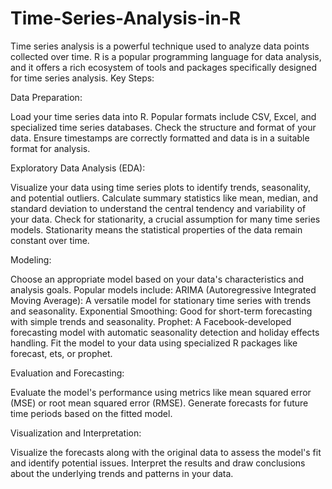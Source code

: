 # Time-Series-Analysis-in-R
Time series analysis is a powerful technique used to analyze data points collected over time. R is a popular programming language for data analysis, and it offers a rich ecosystem of tools and packages specifically designed for time series analysis.
Key Steps:

Data Preparation:

Load your time series data into R. Popular formats include CSV, Excel, and specialized time series databases.
Check the structure and format of your data. Ensure timestamps are correctly formatted and data is in a suitable format for analysis.


Exploratory Data Analysis (EDA):

Visualize your data using time series plots to identify trends, seasonality, and potential outliers.
Calculate summary statistics like mean, median, and standard deviation to understand the central tendency and variability of your data.
Check for stationarity, a crucial assumption for many time series models. Stationarity means the statistical properties of the data remain constant over time.


Modeling:

Choose an appropriate model based on your data's characteristics and analysis goals. Popular models include:
ARIMA (Autoregressive Integrated Moving Average): A versatile model for stationary time series with trends and seasonality.
Exponential Smoothing: Good for short-term forecasting with simple trends and seasonality.
Prophet: A Facebook-developed forecasting model with automatic seasonality detection and holiday effects handling.
Fit the model to your data using specialized R packages like forecast, ets, or prophet.


Evaluation and Forecasting:

Evaluate the model's performance using metrics like mean squared error (MSE) or root mean squared error (RMSE).
Generate forecasts for future time periods based on the fitted model.


Visualization and Interpretation:

Visualize the forecasts along with the original data to assess the model's fit and identify potential issues.
Interpret the results and draw conclusions about the underlying trends and patterns in your data.
